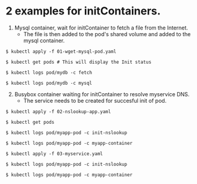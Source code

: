 # 2 examples for initContainers.

1. Mysql container, wait for initContainer to fetch a file from the Internet.  
    - The file is then added to the pod's shared volume and added to the mysql container.

```
$ kubectl apply -f 01-wget-mysql-pod.yaml

$ kubectl get pods # This will display the Init status

$ kubectl logs pod/mydb -c fetch

$ kubectl logs pod/mydb -c mysql
```

2. Busybox container waiting for initContainer to resolve myservice DNS.  
    - The service needs to be created for succesful init of pod.

```
$ kubectl apply -f 02-nslookup-app.yaml

$ kubectl get pods

$ kubectl logs pod/myapp-pod -c init-nslookup

$ kubectl logs pod/myapp-pod -c myapp-container

$ kubectl apply -f 03-myservice.yaml

$ kubectl logs pod/myapp-pod -c init-nslookup

$ kubectl logs pod/myapp-pod -c myapp-container
```
